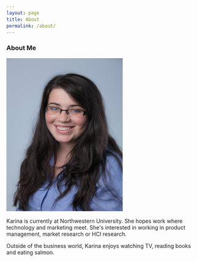 ```yaml
---
layout: page
title: About
permalink: /about/
---
```




### About Me



<img src="/images/Karina.Updated.HEAdshot.final.jpg" alt="karina" style="width:304px;height:400px;">

Karina is currently at Northwestern University. She hopes work where technology and marketing meet. She's interested in working in product management, market research or HCI research​. 

Outside of the business world, Karina enjoys watching TV, reading books and eating salmon.

